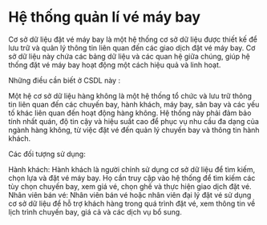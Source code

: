 # Hệ thống quản lí vé máy bay
Cơ sở dữ liệu đặt vé máy bay là một hệ thống cơ sở dữ liệu được thiết kế để lưu trữ và quản lý thông tin liên quan đến các giao dịch đặt vé máy bay. 
Cơ sở dữ liệu này chứa các bảng dữ liệu và các quan hệ giữa chúng, giúp hệ thống đặt vé máy bay hoạt động một cách hiệu quả và linh hoạt. 

Những điều cần biết ở CSDL này : 

Một hệ cơ sở dữ liệu hàng không là một hệ thống tổ chức và lưu trữ thông tin liên quan đến các chuyến bay, hành khách, máy bay, sân bay và các yếu tố khác liên quan đến hoạt động hàng không. 
Hệ thống này phải đảm bảo tính nhất quán, độ tin cậy và hiệu suất cao để phục vụ nhu cầu đa dạng của ngành hàng không, từ việc đặt vé đến quản lý chuyến bay và thông tin hành khách.  

Các đối tượng sử dụng:   

Hành khách: Hành khách là người chính sử dụng cơ sở dữ liệu để tìm kiếm, chọn lựa và đặt vé máy bay. Họ cần truy cập vào hệ thống để tìm kiếm các tùy chọn chuyến bay, xem giá vé, chọn ghế và thực hiện giao dịch đặt vé.  
Nhân viên bán vé: Nhân viên bán vé hoặc nhân viên đại lý đặt vé sử dụng cơ sở dữ liệu để hỗ trợ khách hàng trong quá trình đặt vé, xem thông tin về lịch trình chuyến bay, giá cả và các dịch vụ bổ sung. 
